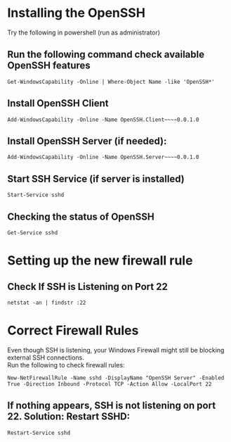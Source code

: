 
# Installing the OpenSSH  

Try the following in powershell (run as administrator)

## Run the following command check available OpenSSH features
```
Get-WindowsCapability -Online | Where-Object Name -like 'OpenSSH*'
```

## Install OpenSSH Client
```
Add-WindowsCapability -Online -Name OpenSSH.Client~~~~0.0.1.0 
```

## Install OpenSSH Server (if needed):
```
Add-WindowsCapability -Online -Name OpenSSH.Server~~~~0.0.1.0
```


## Start SSH Service (if server is installed)
```
Start-Service sshd
```

## Checking the status of OpenSSH
```
Get-Service sshd
```

# Setting up the new firewall rule
## Check If SSH is Listening on Port 22

```
netstat -an | findstr :22
```
# Correct Firewall Rules   
Even though SSH is listening, your Windows Firewall might still be blocking external SSH connections.  
Run the following to check firewall rules:

```
New-NetFirewallRule -Name sshd -DisplayName "OpenSSH Server" -Enabled True -Direction Inbound -Protocol TCP -Action Allow -LocalPort 22

```

## If nothing appears, SSH is not listening on port 22.  Solution: Restart SSHD:

```
Restart-Service sshd
```



